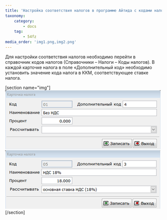 ```yaml
---
title: 'Настройка соответствия налогов в программе Айтида с кодами налогов в ККМ.'
taxonomy:
    category:
        - docs
    tag:
        - 54fz
media_order: 'img1.png,img2.png'
---
```


Для настройки соответствия налогов необходимо перейти в справочник кодов налогов (Справочники – Налоги – Коды налогов). В каждой карточке налога в поле «Дополнительный код» необходимо установить значение кода налога в ККМ, соответствующее ставке налога.

[section name="img"]
![](img1.png)![](img2.png)
[/section]
